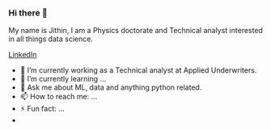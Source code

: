 ### Hi there 👋

My name is Jithin, I am a Physics doctorate and Technical analyst interested in all things data science.

[LinkedIn](https://www.linkedin.com/in/jithinms/)

- 🔭 I’m currently working as a Technical analyst at Applied Underwriters.
- 🌱 I’m currently learning ...
- 💬 Ask me about ML, data and anything python related.
- 📫 How to reach me: ...
- ⚡ Fun fact: ...
- 
<!--
**msjithin/msjithin** is a ✨ _special_ ✨ repository because its `README.md` (this file) appears on your GitHub profile.

Here are some ideas to get you started:

- 🔭 I’m currently working on ...
- 🌱 I’m currently learning ...
- 👯 I’m looking to collaborate on ...
- 🤔 I’m looking for help with ...
- 💬 Ask me about ...
- 📫 How to reach me: ...
- 😄 Pronouns: ...
- ⚡ Fun fact: ...
-->
